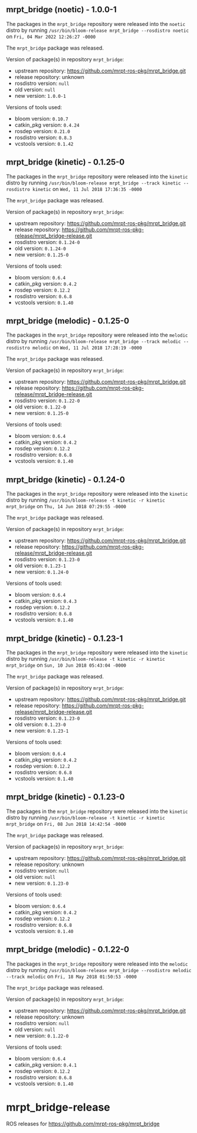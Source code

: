 ## mrpt_bridge (noetic) - 1.0.0-1

The packages in the `mrpt_bridge` repository were released into the `noetic` distro by running `/usr/bin/bloom-release mrpt_bridge --rosdistro noetic` on `Fri, 04 Mar 2022 12:26:27 -0000`

The `mrpt_bridge` package was released.

Version of package(s) in repository `mrpt_bridge`:

- upstream repository: https://github.com/mrpt-ros-pkg/mrpt_bridge.git
- release repository: unknown
- rosdistro version: `null`
- old version: `null`
- new version: `1.0.0-1`

Versions of tools used:

- bloom version: `0.10.7`
- catkin_pkg version: `0.4.24`
- rosdep version: `0.21.0`
- rosdistro version: `0.8.3`
- vcstools version: `0.1.42`


## mrpt_bridge (kinetic) - 0.1.25-0

The packages in the `mrpt_bridge` repository were released into the `kinetic` distro by running `/usr/bin/bloom-release mrpt_bridge --track kinetic --rosdistro kinetic` on `Wed, 11 Jul 2018 17:36:35 -0000`

The `mrpt_bridge` package was released.

Version of package(s) in repository `mrpt_bridge`:

- upstream repository: https://github.com/mrpt-ros-pkg/mrpt_bridge.git
- release repository: https://github.com/mrpt-ros-pkg-release/mrpt_bridge-release.git
- rosdistro version: `0.1.24-0`
- old version: `0.1.24-0`
- new version: `0.1.25-0`

Versions of tools used:

- bloom version: `0.6.4`
- catkin_pkg version: `0.4.2`
- rosdep version: `0.12.2`
- rosdistro version: `0.6.8`
- vcstools version: `0.1.40`


## mrpt_bridge (melodic) - 0.1.25-0

The packages in the `mrpt_bridge` repository were released into the `melodic` distro by running `/usr/bin/bloom-release mrpt_bridge --track melodic --rosdistro melodic` on `Wed, 11 Jul 2018 17:28:19 -0000`

The `mrpt_bridge` package was released.

Version of package(s) in repository `mrpt_bridge`:

- upstream repository: https://github.com/mrpt-ros-pkg/mrpt_bridge.git
- release repository: https://github.com/mrpt-ros-pkg-release/mrpt_bridge-release.git
- rosdistro version: `0.1.22-0`
- old version: `0.1.22-0`
- new version: `0.1.25-0`

Versions of tools used:

- bloom version: `0.6.4`
- catkin_pkg version: `0.4.2`
- rosdep version: `0.12.2`
- rosdistro version: `0.6.8`
- vcstools version: `0.1.40`


## mrpt_bridge (kinetic) - 0.1.24-0

The packages in the `mrpt_bridge` repository were released into the `kinetic` distro by running `/usr/bin/bloom-release -t kinetic -r kinetic mrpt_bridge` on `Thu, 14 Jun 2018 07:29:55 -0000`

The `mrpt_bridge` package was released.

Version of package(s) in repository `mrpt_bridge`:

- upstream repository: https://github.com/mrpt-ros-pkg/mrpt_bridge.git
- release repository: https://github.com/mrpt-ros-pkg-release/mrpt_bridge-release.git
- rosdistro version: `0.1.23-0`
- old version: `0.1.23-1`
- new version: `0.1.24-0`

Versions of tools used:

- bloom version: `0.6.4`
- catkin_pkg version: `0.4.3`
- rosdep version: `0.12.2`
- rosdistro version: `0.6.8`
- vcstools version: `0.1.40`


## mrpt_bridge (kinetic) - 0.1.23-1

The packages in the `mrpt_bridge` repository were released into the `kinetic` distro by running `/usr/bin/bloom-release -t kinetic -r kinetic mrpt_bridge` on `Sun, 10 Jun 2018 05:43:04 -0000`

The `mrpt_bridge` package was released.

Version of package(s) in repository `mrpt_bridge`:

- upstream repository: https://github.com/mrpt-ros-pkg/mrpt_bridge.git
- release repository: https://github.com/mrpt-ros-pkg-release/mrpt_bridge-release.git
- rosdistro version: `0.1.23-0`
- old version: `0.1.23-0`
- new version: `0.1.23-1`

Versions of tools used:

- bloom version: `0.6.4`
- catkin_pkg version: `0.4.2`
- rosdep version: `0.12.2`
- rosdistro version: `0.6.8`
- vcstools version: `0.1.40`


## mrpt_bridge (kinetic) - 0.1.23-0

The packages in the `mrpt_bridge` repository were released into the `kinetic` distro by running `/usr/bin/bloom-release -t kinetic -r kinetic mrpt_bridge` on `Fri, 08 Jun 2018 14:42:54 -0000`

The `mrpt_bridge` package was released.

Version of package(s) in repository `mrpt_bridge`:

- upstream repository: https://github.com/mrpt-ros-pkg/mrpt_bridge.git
- release repository: unknown
- rosdistro version: `null`
- old version: `null`
- new version: `0.1.23-0`

Versions of tools used:

- bloom version: `0.6.4`
- catkin_pkg version: `0.4.2`
- rosdep version: `0.12.2`
- rosdistro version: `0.6.8`
- vcstools version: `0.1.40`


## mrpt_bridge (melodic) - 0.1.22-0

The packages in the `mrpt_bridge` repository were released into the `melodic` distro by running `/usr/bin/bloom-release mrpt_bridge --rosdistro melodic --track melodic` on `Fri, 18 May 2018 01:50:53 -0000`

The `mrpt_bridge` package was released.

Version of package(s) in repository `mrpt_bridge`:

- upstream repository: https://github.com/mrpt-ros-pkg/mrpt_bridge.git
- release repository: unknown
- rosdistro version: `null`
- old version: `null`
- new version: `0.1.22-0`

Versions of tools used:

- bloom version: `0.6.4`
- catkin_pkg version: `0.4.1`
- rosdep version: `0.12.2`
- rosdistro version: `0.6.8`
- vcstools version: `0.1.40`


# mrpt_bridge-release
ROS releases for https://github.com/mrpt-ros-pkg/mrpt_bridge
